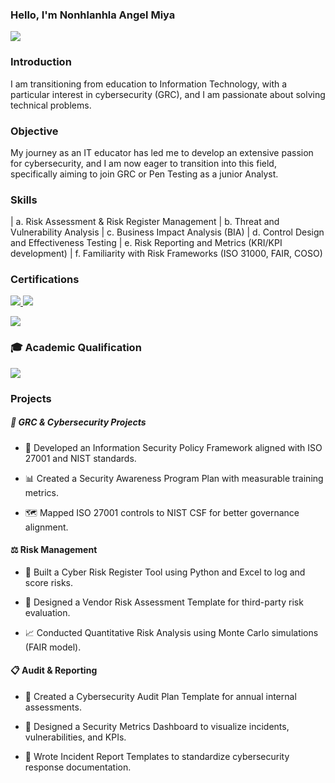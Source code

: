 ### Hello, I'm Nonhlanhla Angel Miya
<a href="https://www.linkedin.com/in/nonhlanhla-angel-miya-863413190/"><img src="https://img.shields.io/badge/-LinkedIn-0072b1?&style=for-the-badge&logo=Linkedin&logoColor=white" /></a>

### Introduction

I am transitioning from education to Information Technology, with a particular interest in cybersecurity (GRC), and I am passionate about solving technical problems.

### Objective

My journey as an IT educator has led me to develop an extensive passion for cybersecurity, and I am now eager to transition into this field, specifically aiming to join GRC or Pen Testing as a junior Analyst.

### Skills

| a. Risk Assessment & Risk Register Management
| b. Threat and Vulnerability Analysis
| c. Business Impact Analysis (BIA)
| d. Control Design and Effectiveness Testing
| e. Risk Reporting and Metrics (KRI/KPI development)
| f. Familiarity with Risk Frameworks (ISO 31000, FAIR, COSO)

### Certifications

<a href="https://www.coursera.org/account/accomplishments/certificate/YOUR-CERTIFICATE-ID" target="_blank">
  <img src="https://img.shields.io/badge/-Cybersecurity%20(Coursera)-0052CC?style=for-the-badge&logo=Coursera&logoColor=white"/>
</a>

<a href="https://www.coursera.org/account/accomplishments/certificate/YOUR-COMPTIA-ID" target="_blank">
  <img src="https://img.shields.io/badge/-CompTIA%20A%2B-EE0000?style=for-the-badge&logo=CompTIA&logoColor=white"/>
</a>

[<img src="https://img.shields.io/badge/-Ethical%20Hacker-0A8A23?style=for-the-badge&logo=security&logoColor=white"/>](YOUR-CERT-LINK-HERE)

### 🎓 Academic Qualification
[<img src="https://img.shields.io/badge/-Master%20of%20Education%20(EdTech)-4F46E5?style=for-the-badge&logo=googleclassroom&logoColor=white"/>](YOUR-UNIVERSITY-LINK-OR-LINKEDIN)

### Projects

##### 💼 GRC & Cybersecurity Projects

- 📘 Developed an Information Security Policy Framework aligned with ISO 27001 and NIST standards.

- 📊 Created a Security Awareness Program Plan with measurable training metrics.

- 🗺️ Mapped ISO 27001 controls to NIST CSF for better governance alignment.

#### ⚖️ Risk Management

- 🧮 Built a Cyber Risk Register Tool using Python and Excel to log and score risks.

- 🧠 Designed a Vendor Risk Assessment Template for third-party risk evaluation.

- 📈 Conducted Quantitative Risk Analysis using Monte Carlo simulations (FAIR model).

 #### 📋 Audit & Reporting

- 🧾 Created a Cybersecurity Audit Plan Template for annual internal assessments.

- 📑 Designed a Security Metrics Dashboard to visualize incidents, vulnerabilities, and KPIs.

- 🧠 Wrote Incident Report Templates to standardize cybersecurity response documentation.


  



